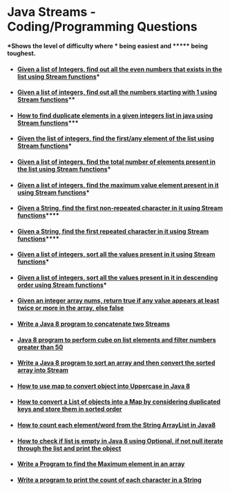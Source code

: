 # Java Streams - Coding/Programming Questions

**\*Shows the level of difficulty where * being easiest and ***** being toughest.**

+ #### [Given a list of Integers, find out all the even numbers that exists in the list using Stream functions](https://github.com/white-parrot/learning-turtle/blob/master/learningturtle-streamsapi/src/com/learningturtle/streamsapi/POC001.java)*
+ #### [Given a list of integers, find out all the numbers starting with 1 using Stream functions](https://github.com/white-parrot/learning-turtle/blob/master/learningturtle-streamsapi/src/com/learningturtle/streamsapi/POC002.java)**
+ #### [How to find duplicate elements in a given integers list in java using Stream functions](https://github.com/white-parrot/learning-turtle/blob/master/learningturtle-streamsapi/src/com/learningturtle/streamsapi/POC003.java)***
+ #### [Given the list of integers, find the first/any element of the list using Stream functions](https://github.com/white-parrot/learning-turtle/blob/master/learningturtle-streamsapi/src/com/learningturtle/streamsapi/POC004.java)*
+ #### [Given a list of integers, find the total number of elements present in the list using Stream functions](https://github.com/white-parrot/learning-turtle/blob/master/learningturtle-streamsapi/src/com/learningturtle/streamsapi/POC005.java)*
+ #### [Given a list of integers, find the maximum value element present in it using Stream functions](https://github.com/white-parrot/learning-turtle/blob/master/learningturtle-streamsapi/src/com/learningturtle/streamsapi/POC006.java)*
+ #### [Given a String, find the first non-repeated character in it using Stream functions](https://github.com/white-parrot/learning-turtle/blob/master/learningturtle-streamsapi/src/com/learningturtle/streamsapi/POC007.java)****
+ #### [Given a String, find the first repeated character in it using Stream functions](https://github.com/white-parrot/learning-turtle/blob/master/learningturtle-streamsapi/src/com/learningturtle/streamsapi/POC008.java)****
+ #### [Given a list of integers, sort all the values present in it using Stream functions](https://github.com/white-parrot/learning-turtle/blob/master/learningturtle-streamsapi/src/com/learningturtle/streamsapi/POC009.java)*
+ #### [Given a list of integers, sort all the values present in it in descending order using Stream functions](https://github.com/white-parrot/learning-turtle/blob/master/learningturtle-streamsapi/src/com/learningturtle/streamsapi/POC010.java)*
+ #### [Given an integer array nums, return true if any value appears at least twice or more in the array, else false]()
+ #### [Write a Java 8 program to concatenate two Streams]()
+ #### [Java 8 program to perform cube on list elements and filter numbers greater than 50]()
+ #### [Write a Java 8 program to sort an array and then convert the sorted array into Stream]()
+ #### [How to use map to convert object into Uppercase in Java 8]()
+ #### [How to convert a List of objects into a Map by considering duplicated keys and store them in sorted order]()
+ #### [How to count each element/word from the String ArrayList in Java8]()
+ #### [How to check if list is empty in Java 8 using Optional, if not null iterate through the list and print the object]()
+ #### [Write a Program to find the Maximum element in an array]()
+ #### [Write a program to print the count of each character in a String]()
